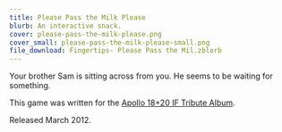 ```yaml
---
title: Please Pass the Milk Please
blurb: An interactive snack.
cover: please-pass-the-milk-please.png
cover_small: please-pass-the-milk-please-small.png
file_download: Fingertips- Please Pass the Mil.zblorb
---
```

<p>Your brother Sam is sitting across from you. He seems to be waiting for something.</p>
<p>This game was written for the <a href="http://pr-if.org/event/apollo-18/">Apollo 18+20 IF Tribute Album</a>.</p>
<p>Released March 2012.</p>
